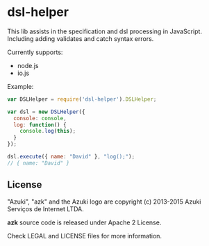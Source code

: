 # dsl-helper

This lib assists in the specification and dsl processing in JavaScript. Including adding validates and catch syntax errors.

Currently supports:

- node.js
- io.js

Example:

```js
var DSLHelper = require('dsl-helper').DSLHelper;

var dsl = new DSLHelper({
  console: console,
  log: function() {
    console.log(this);
  }
});

dsl.execute({ name: "David" }, "log();");
// { name: "David" }
```

## License

"Azuki", "azk" and the Azuki logo are copyright (c) 2013-2015 Azuki Serviços de Internet LTDA.

**azk** source code is released under Apache 2 License.

Check LEGAL and LICENSE files for more information.

